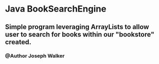 # Java BookSearchEngine
## Simple program leveraging ArrayLists to allow user to search for books within our "bookstore" created.

### @Author Joseph Walker
